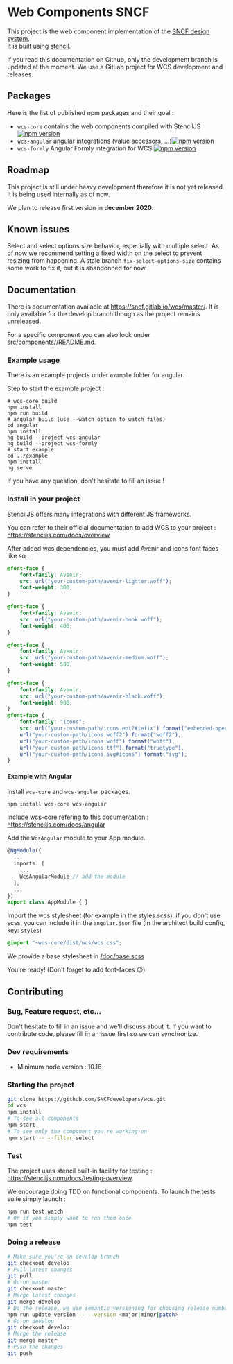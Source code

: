 # Web Components SNCF 

This project is the web component implementation of the [SNCF design system](https://designmetier-bootstrap.sncf.fr/).  
It is built using [stencil](https://github.com/ionic-team/stencil).

If you read this documentation on Github, only the development branch is updated at the moment. We use a GitLab project for WCS development and releases.

## Packages

Here is the list of published npm packages and their goal :

- `wcs-core` contains the web components compiled with StencilJS [![npm version](https://badge.fury.io/js/wcs-core.svg)](https://badge.fury.io/js/wcs-core)
- `wcs-angular` angular integrations (value accessors, ...)[![npm version](https://badge.fury.io/js/wcs-angular.svg)](https://badge.fury.io/js/wcs-angular)
- `wcs-formly` Angular Formly integration for WCS [![npm version](https://badge.fury.io/js/wcs-formly.svg)](https://badge.fury.io/js/wcs-formly)

## Roadmap

This project is still under heavy development therefore it is not yet released. It is being used internally as of now.

We plan to release first version in **december 2020**.

## Known issues

Select and select options size behavior, especially with multiple select. As of now we recommend setting a fixed width on the select to prevent resizing from happening. A stale branch `fix-select-options-size` contains some work to fix it, but it is abandonned for now.

## Documentation

There is documentation available at https://sncf.gitlab.io/wcs/master/. It is only available for the develop branch though as the project remains unreleased.

For a specific component you can also look under src/components/<the-component-you-want-the-doc-for>/README.md.
    
### Example usage

There is an example projects under `example` folder for angular.

Step to start the example project :
```shell
# wcs-core build
npm install
npm run build
# angular build (use --watch option to watch files)
cd angular
npm install
ng build --project wcs-angular
ng build --project wcs-formly
# start example
cd ../example
npm install
ng serve
```

If you have any question, don't hesitate to fill an issue !

### Install in your project

StencilJS offers many integrations with different JS frameworks.

You can refer to their official documentation to add WCS to your project : https://stenciljs.com/docs/overview

After added wcs dependencies, you must add Avenir and icons font faces like so :

```css
@font-face {
    font-family: Avenir;
    src: url("your-custom-path/avenir-lighter.woff");
    font-weight: 300;
}

@font-face {
    font-family: Avenir;
    src: url("your-custom-path/avenir-book.woff");
    font-weight: 400;
}

@font-face {
    font-family: Avenir;
    src: url("your-custom-path/avenir-medium.woff");
    font-weight: 500;
}

@font-face {
    font-family: Avenir;
    src: url("your-custom-path/avenir-black.woff");
    font-weight: 900;
}
@font-face {
    font-family: "icons";
    src: url("your-custom-path/icons.eot?#iefix") format("embedded-opentype"),
    url("your-custom-path/icons.woff2") format("woff2"),
    url("your-custom-path/icons.woff") format("woff"),
    url("your-custom-path/icons.ttf") format("truetype"),
    url("your-custom-path/icons.svg#icons") format("svg");
}
```

#### Example with Angular

Install `wcs-core` and `wcs-angular` packages.

```
npm install wcs-core wcs-angular
```

Include wcs-core refering to this documentation : https://stenciljs.com/docs/angular

Add the `WcsAngular` module to your App module.

```ts
@NgModule({
  ...
  imports: [
    ...
    WcsAngularModule // add the module
  ],
  ...
})
export class AppModule { }
```

Import the wcs stylesheet (for example in the styles.scss), if you don't use scss, you can include it in the `angular.json` file (in the architect build config, key: `styles`)

```scss
@import "~wcs-core/dist/wcs/wcs.css";
```

We provide a base stylesheet in [/doc/base.scss](./doc/base.scss)

You're ready! (Don't forget to add font-faces 😉)

## Contributing

### Bug, Feature request, etc...

Don't hesitate to fill in an issue and we'll discuss about it. If you want to contribute code, please fill in an issue first so we can synchronize.

### Dev requirements

- Minimum node version : 10.16

### Starting the project

```sh
git clone https://github.com/SNCFdevelopers/wcs.git
cd wcs
npm install
# To see all components
npm start
# To see only the component you're working on
npm start -- --filter select
```

### Test

The project uses stencil built-in facility for testing : https://stenciljs.com/docs/testing-overview.

We encourage doing TDD on functional components. To launch the tests suite simply launch :

```sh
npm run test:watch
# Or if you simply want to run them once
npm test
```

### Doing a release

```sh
# Make sure you're on develop branch
git checkout develop
# Pull latest changes
git pull
# Go on master
git checkout master
# Merge latest changes
git merge develop
# Do the release, we use semantic versioning for choosing release number
npm run update-version -- --version <major|minor|patch>
# Go on develop
git checkout develop
# Merge the release
git merge master
# Push the changes
git push
```
